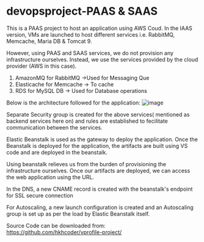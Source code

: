 # devopsproject-PAAS & SAAS
This is a PAAS project to host an application using AWS Coud. In the IAAS version, VMs are launched to host different services i.e. RabbitMQ, Memcache, Maria DB &amp; Tomcat 9.

However, using PAAS and SAAS services, we do not provision any infrastructure ourselves. Instead, we use the services provided by the cloud provider (AWS in this case).

1. AmazonMQ for RabbitMQ ->Used for Messaging Que
2. Elasticache for Memcache -> To cache
3. RDS for MySQL DB -> Used for Database operations

Below is the architecture followed for the application:
![image](https://github.com/Rohit061199/profileapplication/assets/73810251/5681d798-2f9b-4caf-a867-7aa61f78c6ab)

Separate Security group is created for the above services( mentioned as backend services here on) and rules are established to fecilitate communication between the services.

Elastic Beanstalk is used as the gateway to deploy the application. Once the Beanstalk is deployed for the application, the artifacts are built using VS code and are deployed in the beanstalk.

Using beanstalk relieves us from the burden of provisioning the infrastructure ourselves. Once our artifacts are deployed, we can access the web application using the URL.

In the DNS, a new CNAME record is created with the beanstalk's endpoint for SSL secure connection

For Autoscaling, a new launch configuration is created and an Autoscaling group is set up as per the load by Elastic Beanstalk itself.

Source Code can be downloaded from: https://github.com/hkhcoder/vprofile-project/
